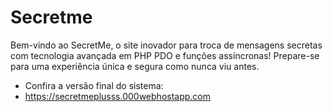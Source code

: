 # Secretme
Bem-vindo ao SecretMe, o site inovador para troca de mensagens secretas com tecnologia avançada em PHP PDO e funções assíncronas! Prepare-se para uma experiência única e segura como nunca viu antes.

- Confira a versão final do sistema:
- https://secretmeplusss.000webhostapp.com
